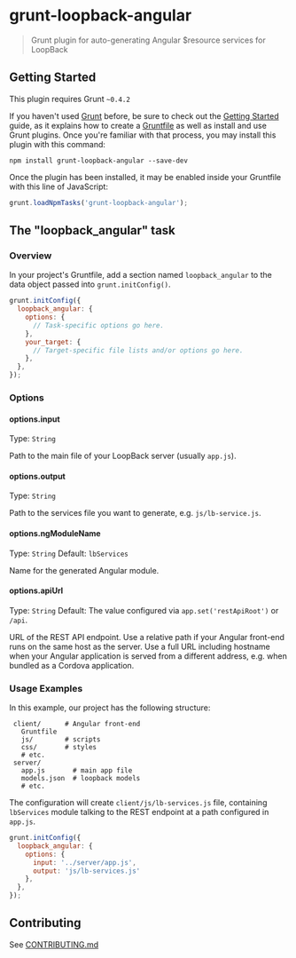# grunt-loopback-angular

> Grunt plugin for auto-generating Angular $resource services for LoopBack

## Getting Started
This plugin requires Grunt `~0.4.2`

If you haven't used [Grunt](http://gruntjs.com/) before,
be sure to check out the [Getting Started](http://gruntjs.com/getting-started)
guide, as it explains how to create
a [Gruntfile](http://gruntjs.com/sample-gruntfile) as well as install and
use Grunt plugins. Once you're familiar with that process, you may install
this plugin with this command:

```shell
npm install grunt-loopback-angular --save-dev
```

Once the plugin has been installed, it may be enabled inside your Gruntfile
with this line of JavaScript:

```js
grunt.loadNpmTasks('grunt-loopback-angular');
```

## The "loopback_angular" task

### Overview
In your project's Gruntfile, add a section named `loopback_angular` to the
data object passed into `grunt.initConfig()`.

```js
grunt.initConfig({
  loopback_angular: {
    options: {
      // Task-specific options go here.
    },
    your_target: {
      // Target-specific file lists and/or options go here.
    },
  },
});
```

### Options

#### options.input
Type: `String`

Path to the main file of your LoopBack server (usually `app.js`).

#### options.output
Type: `String`

Path to the services file you want to generate, e.g. `js/lb-service.js`.

#### options.ngModuleName
Type: `String`
Default: `lbServices`

Name for the generated Angular module.

#### options.apiUrl
Type: `String`
Default: The value configured via `app.set('restApiRoot')` or `/api`.

URL of the REST API endpoint. Use a relative path if your Angular front-end
runs on the same host as the server. Use a full URL including hostname
when your Angular application is served from a different address, e.g.
when bundled as a Cordova application.

### Usage Examples

In this example, our project has the following structure:

```
 client/      # Angular front-end
   Gruntfile
   js/        # scripts
   css/       # styles
   # etc.
 server/
   app.js       # main app file
   models.json  # loopback models
   # etc.
```

The configuration will create `client/js/lb-services.js` file, containing
`lbServices` module talking to the REST endpoint at a path configured
in `app.js`.

```js
grunt.initConfig({
  loopback_angular: {
    options: {
      input: '../server/app.js',
      output: 'js/lb-services.js'
    },
  },
});
```

## Contributing

See [CONTRIBUTING.md](CONTRIBUTING.md)
